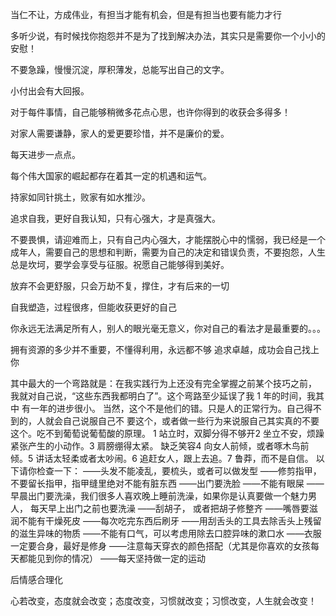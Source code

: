 


当仁不让，方成伟业，有担当才能有机会，但是有担当也要有能力才行

多听少说，有时候找你抱怨并不是为了找到解决办法，其实只是需要你一个小小的安慰！

不要急躁，慢慢沉淀，厚积薄发，总能写出自己的文字。

小付出会有大回报。

对于每件事情，自己能够稍微多花点心思，也许你得到的收获会多得多！

对家人需要谦静，家人的爱更要珍惜，并不是廉价的爱。

每天进步一点点。

每个伟大国家的崛起都存在着其一定的机遇和运气。

持家如同针挑土，败家有如水推沙。

追求自我，更好自我认知，只有心强大，才是真强大。

不要畏惧，请迎难而上，只有自己内心强大，才能摆脱心中的懦弱，我已经是一个成年人，需要自己的思想和判断，需要为自己的决定和错误负责，不要抱怨，人生总是坎坷，要学会享受与征服。祝愿自己能够得到美好。

放弃不会更舒服，只会万劫不复，撑住，才有后来的一切

自我塑造，过程很疼，但能收获更好的自己

你永远无法满足所有人，别人的眼光毫无意义，你对自己的看法才是最重要的。。。

拥有资源的多少并不重要，不懂得利用，永远都不够
追求卓越，成功会自己找上你

其中最大的一个弯路就是：在我实践行为上还没有完全掌握之前某个技巧之前，
我就对自己说，“这些东西我都明白了”。这个弯路至少延误了我 1 年的时间，我其中
有一年的进步很小。
当然，这个不是他们的错。只是人的正常行为。自己得不到的，人就会自己说服自己不
要这个，或者做一些行为来说服自己其实真的不要这个。吃不到葡萄说葡萄酸的原理。
1 站立时，双脚分得不够开2 坐立不安，烦躁紧张产生的小动作。3 肩膀绷得太紧。 缺乏笑容4 向女人前倾，或者啄木鸟前倾。5 讲话太轻柔或者太吵闹。6 追赶女人，跟上去追。7 鲁莽，而不是自信。
以下请你检查一下：
——头发不能凌乱，要梳头，或者可以做发型
——修剪指甲，不要留长指甲，指甲缝里绝对不能有脏东西
——出门要洗脸
——不能有眼屎
——早晨出门要洗澡，我们很多人喜欢晚上睡前洗澡，如果你是认真要做一个魅力男人，
每天早上出门之前也要洗澡
——刮胡子， 或者把胡子修整齐
——嘴唇要滋润不能有干燥死皮
——每次吃完东西后刷牙
——用刮舌头的工具去除舌头上残留的滋生异味的物质
——不能有口气，可以考虑用除去口腔异味的漱口水
——衣服一定要合身，最好是修身
——注意每天穿衣的颜色搭配（尤其是你喜欢的女孩每天都能见到你的情况）
——每天坚持做一定的运动

后情感合理化

心若改变，态度就会改变；态度改变，习惯就改变；习惯改变，人生就会改变！